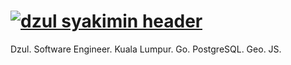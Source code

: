 # [![dzul syakimin header](https://pbs.twimg.com/profile_banners/2463193075/1601728597/1500x500)](https://www.linkedin.com/in/mohamad-dzul-syakimin-mohd-noor-096394a3/)

Dzul. Software Engineer. Kuala Lumpur.
Go. PostgreSQL. Geo. JS.
